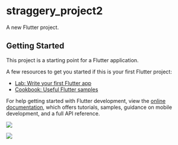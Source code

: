 # straggery_project2

A new Flutter project.

## Getting Started

This project is a starting point for a Flutter application.

A few resources to get you started if this is your first Flutter project:

- [Lab: Write your first Flutter app](https://docs.flutter.dev/get-started/codelab)
- [Cookbook: Useful Flutter samples](https://docs.flutter.dev/cookbook)

For help getting started with Flutter development, view the
[online documentation](https://docs.flutter.dev/), which offers tutorials,
samples, guidance on mobile development, and a full API reference.
<p>
<img src="https://user-images.githubusercontent.com/116251590/228266260-020ee035-713b-45f6-b143-6927a3b3964a.PNG">
</p>
<p>
<img src="https://user-images.githubusercontent.com/116251590/228266429-168a65e3-81e4-4e74-aa12-ff2871f2e52d.PNG">

</p>
